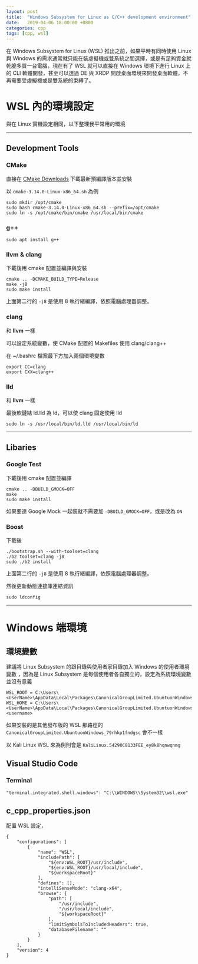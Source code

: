 ```yaml
---
layout: post
title:  "Windows Subsystem for Linux as C/C++ development environment"
date:   2019-04-06 18:00:00 +0800
categories: cpp
tags: [cpp, wsl]
---
```


在 Windows Subsystem for Linux (WSL) 推出之前，如果平時有同時使用 Linux 與 Windows 的需求通常就只能在裝虛擬機或雙系統之間選擇，或是有足夠資金就乾脆多買一台電腦，現在有了 WSL 就可以直接在 Windows 環境下進行 Linux 上的 CLI 軟體開發，甚至可以透過 DE 與 XRDP 開啟桌面環境來開發桌面軟體，不再需要受虛擬機或是雙系統的束縛了。

# WSL 內的環境設定

與在 Linux 實機設定相同，以下整理我平常用的環境

***

## Development Tools

### CMake

直接在 [CMake Downloads](https://cmake.org/download/) 下載最新預編譯版本並安裝

以 `cmake-3.14.0-Linux-x86_64.sh` 為例

    sudo mkdir /opt/cmake
    sudo bash cmake-3.14.0-Linux-x86_64.sh --prefix=/opt/cmake
    sudo ln -s /opt/cmake/bin/cmake /usr/local/bin/cmake

### g++

    sudo apt install g++

### llvm & clang

下載後用 cmake 配置並編譯與安裝

    cmake .. -DCMAKE_BUILD_TYPE=Release
    make -j8
    sudo make install

上面第二行的 `-j8` 是使用 8 執行緒編譯，依照電腦處理器調整。

### clang

和 **llvm** 一樣

可以設定系統變數，使 CMake 配置的 Makefiles 使用 clang/clang++

在 ~/.bashrc 檔案最下方加入兩個環境變數

    export CC=clang
    export CXX=clang++

### lld

和 **llvm** 一樣

最後軟鏈結 ld.lld 為 ld，可以使 clang 固定使用 lld

    sudo ln -s /usr/local/bin/ld.lld /usr/local/bin/ld

***

## Libaries

### Google Test

下載後用 cmake 配置並編譯

    cmake .. -DBUILD_GMOCK=OFF
    make
    sudo make install

如果要連 Google Mock 一起裝就不需要加 `-DBUILD_GMOCK=OFF`，或是改為 `ON`

### Boost

下載後

    ./bootstrap.sh --with-toolset=clang
    ./b2 toolset=clang -j8
    sudo ./b2 install

上面第二行的 `-j8` 是使用 8 執行緒編譯，依照電腦處理器調整。

然後更新動態連接庫連結資訊

    sudo ldconfig

***

# Windows 端環境

## 環境變數

建議將 Linux Subsystem 的跟目錄與使用者家目錄加入 Windows 的使用者環境變數
，因為是 Linux Subsystem 是每個使用者各自獨立的，設定為系統環境變數並沒有意義

    WSL_ROOT = C:\Users\<UserName>\AppData\Local\Packages\CanonicalGroupLimited.UbuntuonWindows_79rhkp1fndgsc\LocalState\rootfs
    WSL_HOME = C:\Users\<UserName>\AppData\Local\Packages\CanonicalGroupLimited.UbuntuonWindows_79rhkp1fndgsc\LocalState\rootfs\home\<username>

如果安裝的是其他發布版的 WSL 那路徑的 `CanonicalGroupLimited.UbuntuonWindows_79rhkp1fndgsc` 會不一樣

以 Kali Linux WSL 來為例則會是 `KaliLinux.54290C8133FEE_ey8k8hqnwqnmg`

## Visual Studio Code 

### Terminal

    "terminal.integrated.shell.windows": "C:\\WINDOWS\\System32\\wsl.exe"

## c_cpp_properties.json

配置 WSL 設定，

    {
        "configurations": [
            {
                "name": "WSL",
                "includePath": [
                    "${env:WSL_ROOT}/usr/include",
                    "${env:WSL_ROOT}/usr/local/include",
                    "${workspaceRoot}"
                ],
                "defines": [],
                "intelliSenseMode": "clang-x64",
                "browse": {
                    "path": [
                        "/usr/include",
                        "/usr/local/include",
                        "${workspaceRoot}"
                    ],
                    "limitSymbolsToIncludedHeaders": true,
                    "databaseFilename": ""
                }
            }
        ],
        "version": 4
    }
